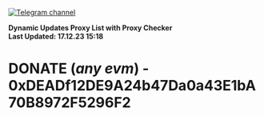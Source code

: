 [![Telegram channel](https://img.shields.io/endpoint?url=https://runkit.io/damiankrawczyk/telegram-badge/branches/master?url=https://t.me/n4z4v0d)](https://t.me/n4z4v0d) 

**Dynamic Updates Proxy List with Proxy Checker**  
**Last Updated: 17.12.23 15:18**

# DONATE (_any evm_) - 0xDEADf12DE9A24b47Da0a43E1bA70B8972F5296F2
